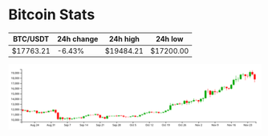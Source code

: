 # Bitcoin Stats

BTC/USDT|24h change|24h high|24h low|
|---|---|---|---|
|$17763.21|-6.43%|$19484.21|$17200.00|

<img src="./chart.svg">
